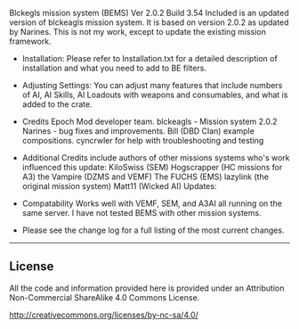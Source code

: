 Blckegls mission system (BEMS) Ver 2.0.2
Build 3.54
Included is an updated version of blckeagls mission system. It is based on version 2.0.2 as updated by Narines. 
This is not my work, except to update the existing mission framework.

* Installation: Please refer to Installation.txt for a detailed description of installation  and what you need to add to BE filters.

* Adjusting Settings: You can adjust many features that include numbers of AI, AI Skills, AI Loadouts with weapons and consumables, and what is added to the crate.
	
* Credits
	Epoch Mod developer team.
	blckeagls - Mission system 2.0.2
	Narines - bug fixes and improvements.
	Bill (DBD Clan) example compositions.
	cyncrwler for help with troubleshooting and testing
	
* Additional Credits include authors of other missions systems who's work influenced this update:
	KiloSwiss (SEM)
	Hogscrapper (HC missions for A3)
	the Vampire (DZMS and VEMF)
	The FUCHS (EMS)
	lazylink (the original mission system)
	Matt11 (Wicked AI) Updates:

* Compatability
	Works well with VEMF, SEM, and A3AI all running on the same server.
	I have not tested BEMS with other mission systems. 
	
* Please see the change log for a full listing of the most current changes.

--------------------------
License
--------------------------
All the code and information provided here is provided under an Attribution Non-Commercial ShareAlike 4.0 Commons License.

http://creativecommons.org/licenses/by-nc-sa/4.0/